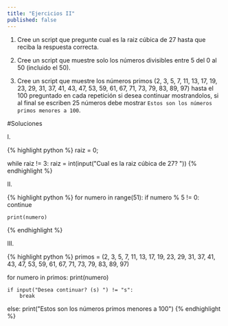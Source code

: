 ```yaml
---
title: "Ejercicios II"
published: false
---
```


1. Cree un script que pregunte cual es la raiz cúbica de 27 hasta que reciba la respuesta correcta.

2. Cree un script que muestre solo los números divisibles entre 5 del 0 al 50 (incluido el 50).

3. Cree un script que muestre los números primos (2, 3, 5, 7, 11, 13, 17, 19, 23, 29, 31, 37, 41, 43, 47, 53, 59, 61, 67, 71, 73, 79, 83, 89, 97) hasta el 100 preguntado en cada repetición si desea continuar mostrandolos, si al final se escriben 25 números debe mostrar `Estos son los números primos menores a 100`.

<div style="page-break-before: always"></div>

#Soluciones

I.

{% highlight python %}
raiz = 0;

while raiz != 3:
	raiz = int(input("Cual es la raiz cúbica de 27? "))
{% endhighlight %}

II.

{% highlight python %}
for numero in range(51):
	if numero % 5 != 0:
		continue

	print(numero)
{% endhighlight %}

III.

{% highlight python %}
primos = (2, 3, 5, 7, 11, 13, 17, 19, 23, 29, 31, 37, 41, 43, 47, 53, 59, 61, 67, 71, 73, 79, 83, 89, 97)

for numero in primos:
	print(numero)

	if input("Desea continuar? (s) ") != "s":
		break

else:
	print("Estos son los números primos menores a 100")
{% endhighlight %}